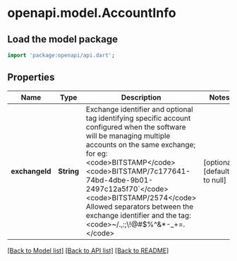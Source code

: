 # openapi.model.AccountInfo

## Load the model package
```dart
import 'package:openapi/api.dart';
```

## Properties
Name | Type | Description | Notes
------------ | ------------- | ------------- | -------------
**exchangeId** | **String** | Exchange identifier and optional tag identifying specific account configured when the software will be managing multiple accounts on the same exchange; for eg:  &lt;code&gt;BITSTAMP&lt;/code&gt; &lt;code&gt;BITSTAMP/7c177641-74bd-4dbe-9b01-2497c12a5f70&#x60;&lt;/code&gt; &lt;code&gt;BITSTAMP/2574&lt;/code&gt; Allowed separators between the exchange identifier and the tag: &lt;code&gt;~/.,:;\\!@#$%^&amp;*-_+&#x3D;.&lt;/code&gt;  | [optional] [default to null]

[[Back to Model list]](../README.md#documentation-for-models) [[Back to API list]](../README.md#documentation-for-api-endpoints) [[Back to README]](../README.md)


